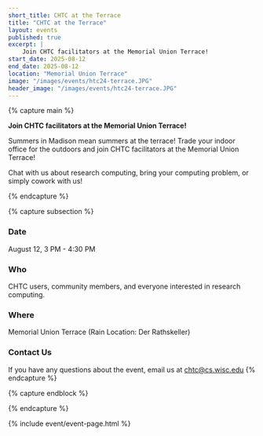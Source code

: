 ```yaml
---
short_title: CHTC at the Terrace
title: "CHTC at the Terrace"
layout: events
published: true
excerpt: |
    Join CHTC facilitators at the Memorial Union Terrace!
start_date: 2025-08-12
end_date: 2025-08-12
location: "Memorial Union Terrace"
image: "/images/events/htc24-terrace.JPG"
header_image: "/images/events/htc24-terrace.JPG"
---
```


{% capture main %}

**Join CHTC facilitators at the Memorial Union Terrace!**

Summers in Madison mean summers at the terrace! Trade your indoor office for the outdoors and join CHTC facilitators at the Memorial Union Terrace! 

Chat with us about research computing, bring your computing problem, or simply cowork with us!

{% endcapture %}


{% capture subsection %}
### Date

August 12, 3 PM - 4:30 PM

### Who

CHTC users, community members, and everyone interested in research computing.
 
### Where

Memorial Union Terrace (Rain Location: Der Rathskeller)

### Contact Us

If you have any questions about the event, email us at [chtc@cs.wisc.edu](mailto:chtc@cs.wisc.edu)
{% endcapture %}

{% capture endblock %}


{% endcapture %}

{% include event/event-page.html %}
